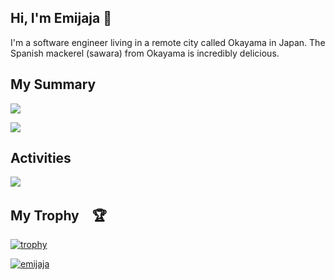 ## Hi, I'm Emijaja 👋

I'm a software engineer living in a remote city called Okayama in Japan. The Spanish mackerel (sawara) from Okayama is incredibly delicious.

## My Summary

![](http://github-profile-summary-cards.vercel.app/api/cards/profile-details?username=emijaja&theme=calm)

![](http://github-profile-summary-cards.vercel.app/api/cards/stats?username=emijaja&theme=calm)

## Activities

![](http://github-profile-summary-cards.vercel.app/api/cards/productive-time?username=emijaja&theme=calm&utcOffset=8)

## My Trophy　🏆

[![trophy](https://github-profile-trophy.vercel.app/?username=emijaja)](https://github.com/ryo-ma/github-profile-trophy)

<p align="left">
  <a href="https://github.com/yutkat/yutkat/">
    <img src="https://komarev.com/ghpvc/?username=emijaja" alt="emijaja" />
  </a>
</p>
